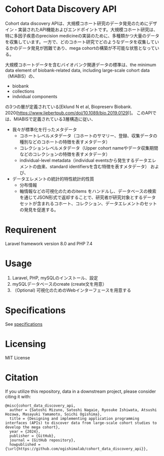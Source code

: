 # Cohort Data Discovery API


Cohort data discovery APIは、大規模コホート研究のデータ発見のためにデザイン・実装されたAPI機能およびエンドポイントです。大規模コホート研究は、特に多因子疾患のprecision medicineの実装のために、多種類かつ大量のデータを収集しています。一方で、どのコホート研究でどのようなデータを収集しているかのデータ発見が困難であり、mega cohortの構築が不可能な状態となっている。

大規模コホートデータを含むバイオバンク関連データの標準は、the minimum data element of biobank-related data, including large-scale cohort data（MIABIS）の、
- biobank
- collections
- indvidual components

の3つの層が定義されている[Eklund N et al, Biopreserv Biobank. 2020(https://www.liebertpub.com/doi/10.1089/bio.2019.0129)]。
このAPIでは、MIABISで定義されている3層構造に従い、
- 我々が標準化を行ったメタデータ
  - コホートレベルメタデータ（コホートのサマリー、登録、収集データの種別などのコホートの特徴を表すメタデータ）
  - コレクションレベルメタデータ（Upper cohort nameやデータ収集期間などのコレクションの特徴を表すメタデータ）
  - individual-level metadata（individual eventsから発生するデータエレメントの由来、standard identifiersを含む特徴を表すメタデータ）
および、
- データエレメントの統計的特性統計的性質
  - 分布情報
  - 軸情報などの可視化のためのitems
をハンドルし、データベースの検索を通じてJSON形式で返却することで、研究者が研究対象とするデータセットが含まれるコホート、コレクション、データエレメントのセットの発見を促進する。


# Requirenent
Laravel framework version 8.0 and PHP 7.4

# Usage
1. Laravel, PHP, mySQLのインストール、設定
2. mySQLデータベースのcreate (create文を用意）
3. （Optional) 可視化のためのWebインターフェースを用意する

# Specifications
See [specifications](https://github.com/ogishimalab/cohort_data_discovery_api/blob/main/API/specifications.md)

# Licensing
MIT License

# Citation
If you utilize this repository, data in a downstream project, please consider citing it with:

```
@misc{cohort_data_discovery_api,
  author = {Satoshi Mizuno, Satoshi Nagaie, Ryosuke Ishiwata, Atsushi Hozawa, Masayuki Yamamoto, Soichi Ogishima},
  title = {Designing and implementing application programming interfaces (APIs) to discover data from large-scale cohort studies to develop the mega cohort},
  year = {2024},
  publisher = {GitHub},
  journal = {GitHub repository},
  howpublished = {\url{https://github.com/ogishimalab/cohort_data_discovery_api}},
```
